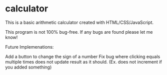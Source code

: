 # calculator
This is a basic arithmetic calculator created with HTML/CSS/JavaScript.

This program is not 100% bug-free. If any bugs are found please let me know!

Future Implemenations:

Add a button to change the sign of a number
Fix bug where clicking equals multiple times does not update result as it should. (Ex. does not increment if you added something)
